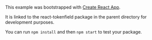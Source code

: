 This example was bootstrapped with [Create React App](https://github.com/facebook/create-react-app).

It is linked to the react-tokenfield package in the parent directory for development purposes.

You can run `npm install` and then `npm start` to test your package.
